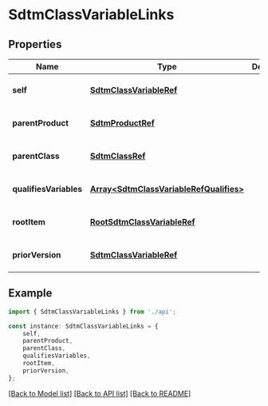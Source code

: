 # SdtmClassVariableLinks


## Properties

Name | Type | Description | Notes
------------ | ------------- | ------------- | -------------
**self** | [**SdtmClassVariableRef**](SdtmClassVariableRef.md) |  | [optional] [default to undefined]
**parentProduct** | [**SdtmProductRef**](SdtmProductRef.md) |  | [optional] [default to undefined]
**parentClass** | [**SdtmClassRef**](SdtmClassRef.md) |  | [optional] [default to undefined]
**qualifiesVariables** | [**Array&lt;SdtmClassVariableRefQualifies&gt;**](SdtmClassVariableRefQualifies.md) |  | [optional] [default to undefined]
**rootItem** | [**RootSdtmClassVariableRef**](RootSdtmClassVariableRef.md) |  | [optional] [default to undefined]
**priorVersion** | [**SdtmClassVariableRef**](SdtmClassVariableRef.md) |  | [optional] [default to undefined]

## Example

```typescript
import { SdtmClassVariableLinks } from './api';

const instance: SdtmClassVariableLinks = {
    self,
    parentProduct,
    parentClass,
    qualifiesVariables,
    rootItem,
    priorVersion,
};
```

[[Back to Model list]](../README.md#documentation-for-models) [[Back to API list]](../README.md#documentation-for-api-endpoints) [[Back to README]](../README.md)
